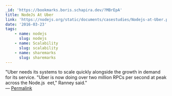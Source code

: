 ```yaml
---
_id: 'https://bookmarks.boris.schapira.dev/?MBrEpA'
title: NodeJs At Uber
link: 'https://nodejs.org/static/documents/casestudies/Nodejs-at-Uber.pdf'
date: '2016-03-23'
tags:
    - name: nodejs
      slug: nodejs
    - name: Scalability
      slug: scalability
    - name: sharemarks
      slug: sharemarks
---
```


&quot;Uber needs its systems to scale quickly alongside the growth in demand for
its service. &quot;Uber is now doing over two million RPCs per second at peak
across the Node.js &nbsp;eet,&quot; Ranney said.&quot; <br>&#8212;
<a href="https://bookmarks.boris.schapira.dev/?MBrEpA" title="Permalink">Permalink</a>
